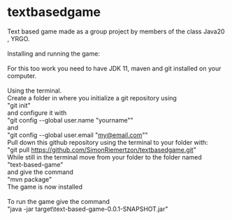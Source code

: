 # textbasedgame
Text based game made as a group project by members of the class Java20 , YRGO.\
\
Installing and running the game:\
\
For this too work you need to have JDK 11, maven and git installed on your computer.\
\
Using the terminal.\
Create a folder in where you initialize a git repository using\
"git init"  
and configure it with\
"git config --global user.name "yourname""\
and\
"git config --global user.email "my@email.com""\
Pull down this github repository using the terminal to your folder with:\
"git pull https://github.com/SimonRiemertzon/textbasedgame.git"
\
While still in the terminal move from your folder to the folder named\
"text-based-game"\
and give the command\
"mvn package"\
The game is now installed\
\
To run the game give the command\
"java -jar target\text-based-game-0.0.1-SNAPSHOT.jar"
